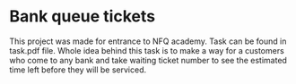 # Bank queue tickets
 
This project was made for entrance to NFQ academy. Task can be found in task.pdf file. Whole idea behind this task is to make a way for a customers who come to any bank and take waiting ticket number to see the estimated time left before they will be serviced.
